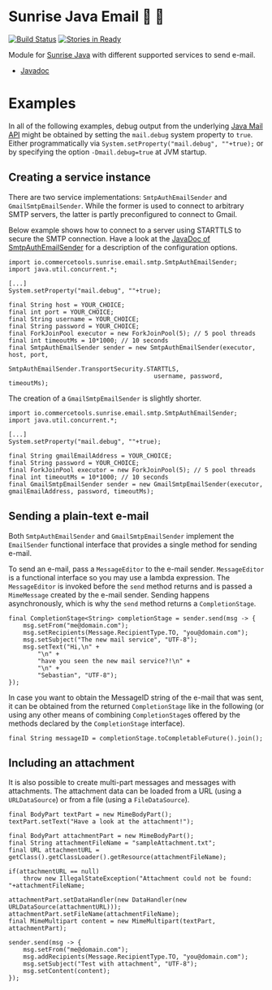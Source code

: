 Sunrise Java Email :sunrise: :email:
==================

[![Build Status](https://travis-ci.org/commercetools/commercetools-sunrise-java-email.png?branch=master)](https://travis-ci.org/commercetools/commercetools-sunrise-java-email) [![Stories in Ready](https://badge.waffle.io/commercetools/commercetools-sunrise-java-email.png?label=ready&title=Ready)](https://waffle.io/commercetools/commercetools-sunrise-java-email)

Module for [Sunrise Java](https://github.com/sphereio/commercetools-sunrise-java) with different supported services to send e-mail. 

* [Javadoc](https://commercetools.github.io/commercetools-sunrise-java-email/javadoc/index.html)


# Examples

In all of the following examples, debug output from the underlying [Java Mail API](https://java.net/projects/javamail/pages/Home)
might be obtained by setting the `mail.debug` system property to `true`. Either programmatically via
`System.setProperty("mail.debug", ""+true);` or by specifying the option `-Dmail.debug=true` at JVM startup.

## Creating a service instance

There are two service implementations: `SmtpAuthEmailSender` and `GmailSmtpEmailSender`. While the former is used
to connect to arbitrary SMTP servers, the latter is partly preconfigured to connect to Gmail.

Below example shows how to connect to a server using STARTTLS to secure the SMTP connection. Have a look at the
[JavaDoc of SmtpAuthEmailSender](https://commercetools.github.io/commercetools-sunrise-java-email/javadoc/index.html?io/commercetools/sunrise/email/smtp/SmtpAuthEmailSender.html)
for a description of the configuration options.

    import io.commercetools.sunrise.email.smtp.SmtpAuthEmailSender;
    import java.util.concurrent.*;

    [...]
    System.setProperty("mail.debug", ""+true);

    final String host = YOUR_CHOICE;
    final int port = YOUR_CHOICE;
    final String username = YOUR_CHOICE;
    final String password = YOUR_CHOICE;
    final ForkJoinPool executor = new ForkJoinPool(5); // 5 pool threads
    final int timeoutMs = 10*1000; // 10 seconds
    final SmtpAuthEmailSender sender = new SmtpAuthEmailSender(executor, host, port,
                                            SmtpAuthEmailSender.TransportSecurity.STARTTLS,
                                            username, password, timeoutMs);

The creation of a `GmailSmtpEmailSender` is slightly shorter.

    import io.commercetools.sunrise.email.smtp.SmtpAuthEmailSender;
    import java.util.concurrent.*;

    [...]
    System.setProperty("mail.debug", ""+true);

    final String gmailEmailAddress = YOUR_CHOICE;
    final String password = YOUR_CHOICE;
    final ForkJoinPool executor = new ForkJoinPool(5); // 5 pool threads
    final int timeoutMs = 10*1000; // 10 seconds
    final GmailSmtpEmailSender sender = new GmailSmtpEmailSender(executor, gmailEmailAddress, password, timeoutMs);

## Sending a plain-text e-mail

Both `SmtpAuthEmailSender` and `GmailSmtpEmailSender` implement the `EmailSender` functional interface that provides
a single method for sending e-mail.

To send an e-mail, pass a `MessageEditor` to the e-mail sender. `MessageEditor` is a functional interface so you
may use a lambda expression. The `MessageEditor` is invoked before the `send` method returns and is passed a
`MimeMessage` created by the e-mail sender. Sending happens asynchronously, which is why the `send` method returns a
`CompletionStage`.

    final CompletionStage<String> completionStage = sender.send(msg -> {
        msg.setFrom("me@domain.com");
        msg.setRecipients(Message.RecipientType.TO, "you@domain.com");
        msg.setSubject("The new mail service", "UTF-8");
        msg.setText("Hi,\n" +
            "\n" +
            "have you seen the new mail service?!\n" +
            "\n" +
            "Sebastian", "UTF-8");
    });

In case you want to obtain the MessageID string of the e-mail that was sent, it can be obtained from the returned
`CompletionStage` like in the following (or using any other means of combining `CompletionStage`s offered by the
methods declared by the `CompletionStage` interface).

    final String messageID = completionStage.toCompletableFuture().join();

## Including an attachment

It is also possible to create multi-part messages and messages with attachments. The attachment data can be loaded
from a URL (using a `URLDataSource`) or from a file (using a `FileDataSource`).

    final BodyPart textPart = new MimeBodyPart();
    textPart.setText("Have a look at the attachment!");

    final BodyPart attachmentPart = new MimeBodyPart();
    final String attachmentFileName = "sampleAttachment.txt";
    final URL attachmentURL = getClass().getClassLoader().getResource(attachmentFileName);

    if(attachmentURL == null)
        throw new IllegalStateException("Attachment could not be found: "+attachmentFileName;

    attachmentPart.setDataHandler(new DataHandler(new URLDataSource(attachmentURL)));
    attachmentPart.setFileName(attachmentFileName);
    final MimeMultipart content = new MimeMultipart(textPart, attachmentPart);

    sender.send(msg -> {
        msg.setFrom("me@domain.com");
        msg.addRecipients(Message.RecipientType.TO, "you@domain.com");
        msg.setSubject("Test with attachment", "UTF-8");
        msg.setContent(content);
    });